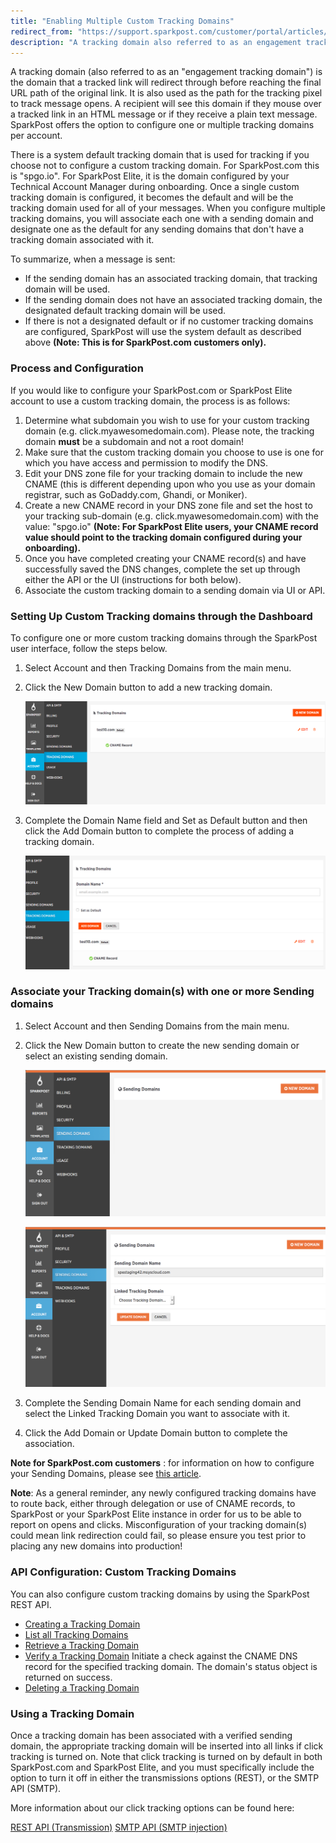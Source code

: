 ```yaml
---
title: "Enabling Multiple Custom Tracking Domains"
redirect_from: "https://support.sparkpost.com/customer/portal/articles/2707424-enabling-multiple-custom-tracking-domains"
description: "A tracking domain also referred to as an engagement tracking domain is the domain that a tracked link will redirect through before reaching the final URL path of the original link It is also used as the path for the tracking pixel to track message opens A recipient will see..."
---
```


A tracking domain (also referred to as an "engagement tracking domain") is the domain that a tracked link will redirect through before reaching the final URL path of the original link. It is also used as the path for the tracking pixel to track message opens. A recipient will see this domain if they mouse over a tracked link in an HTML message or if they receive a plain text message. SparkPost offers the option to configure one or multiple tracking domains per account.

There is a system default tracking domain that is used for tracking if you choose not to configure a custom tracking domain. For SparkPost.com this is "spgo.io". For SparkPost Elite, it is the domain configured by your Technical Account Manager during onboarding. Once a single custom tracking domain is configured, it becomes the default and will be the tracking domain used for all of your messages. When you configure multiple tracking domains, you will associate each one with a sending domain and designate one as the default for any sending domains that don't have a tracking domain associated with it.

To summarize, when a message is sent:

*   If the sending domain has an associated tracking domain, that tracking domain will be used.
*   If the sending domain does not have an associated tracking domain, the designated default tracking domain will be used.
*   If there is not a designated default or if no customer tracking domains are configured, SparkPost will use the system default as described above **(Note: This is for SparkPost.com customers only).**                                           

 ### Process and Configuration 

If you would like to configure your SparkPost.com or SparkPost Elite account to use a custom tracking domain, the process is as follows:

1.  Determine what subdomain you wish to use for your custom tracking domain (e.g. click.myawesomedomain.com). Please note, the tracking domain **must** be a subdomain and not a root domain!
2.  Make sure that the custom tracking domain you choose to use is one for which you have access and permission to modify the DNS.
3.  Edit your DNS zone file for your tracking domain to include the new CNAME (this is different depending upon who you use as your domain registrar, such as GoDaddy.com, Ghandi, or Moniker).
4.  Create a new CNAME record in your DNS zone file and set the host to your tracking sub-domain (e.g. click.myawesomedomain.com) with the value: "spgo.io" **(Note: For SparkPost Elite users, your CNAME record value should point to the tracking domain configured during your onboarding).**                                                                                                                           
5.  Once you have completed creating your CNAME record(s) and have successfully saved the DNS changes, complete the set up through either the API or the UI (instructions for both below).
6.  Associate the custom tracking domain to a sending domain via UI or API.

 ### ​Setting Up Custom Tracking domains through the Dashboard 

To configure one or more custom tracking domains through the SparkPost user interface, follow the steps below.

1.  Select Account and then Tracking Domains from the main menu.
2.  Click the New Domain button to add a new tracking domain.

    ![](media/enabling-multiple-custom-tracking-domains/Screenshot_2015-09-25_13.14.55_original.png)

3.  Complete the Domain Name field and Set as Default button and then click the Add Domain button to complete the process of adding a tracking domain.

    ![](media/enabling-multiple-custom-tracking-domains/Screenshot_2015-09-25_13.15.33_original.png)

 ### Associate your Tracking domain(s) with one or more Sending domains      

1.  Select Account and then Sending Domains from the main menu.
2.  Click the New Domain button to create the new sending domain or select an existing sending domain.

    ​![](media/enabling-multiple-custom-tracking-domains/thefirststep_addingasendingdomain_original.png)

    ![](media/enabling-multiple-custom-tracking-domains/xU06kJ2lac6YGEIi8KlReq8OaF1kfX.png)
3.  Complete the Sending Domain Name for each sending domain and select the Linked Tracking Domain you want to associate with it.
4.  Click the Add Domain or Update Domain button to complete the association.

**Note for SparkPost.com customers**                            : for information on how to configure your Sending Domains, please see [this article](https://support.sparkpost.com/customer/en/portal/articles/1933318-creating-sending-domains).

**Note**: As a general reminder, any newly configured tracking domains have to route back, either through delegation or use of CNAME records, to SparkPost or your SparkPost Elite instance in order for us to be able to report on opens and clicks. Misconfiguration of your tracking domain(s) could mean link redirection could fail, so please ensure you test prior to placing any new domains into production!

 ### API Configuration: Custom Tracking Domains 

You can also configure custom tracking domains by using the SparkPost REST API.

*   [Creating a Tracking Domain](https://developers.sparkpost.com/api/tracking-domains.html#header-tracking-domains-attributes) 
*   [List all Tracking Domains](https://developers.sparkpost.com/api/tracking-domains.html#tracking-domains-create-and-list-get)
*   [Retrieve a Tracking Domain](https://developers.sparkpost.com/api/tracking-domains.html#tracking-domains-retrieve,-update,-and-delete-get)
*   [Verify a Tracking Domain](https://developers.sparkpost.com/api/tracking-domains.html#tracking-domains-verify-post)
    Initiate a check against the CNAME DNS record for the specified tracking domain. The domain's status object is returned on success. 
*   [Deleting a Tracking Domain](https://developers.sparkpost.com/api/tracking-domains.html#tracking-domains-retrieve,-update,-and-delete-delete)

 ### Using a Tracking Domain 

Once a tracking domain has been associated with a verified sending domain, the appropriate tracking domain will be inserted into all links if click tracking is turned on. Note that click tracking is turned on by default in both SparkPost.com and SparkPost Elite, and you must specifically include the option to turn it off in either the transmissions options (REST), or the SMTP API (SMTP).

More information about our click tracking options can be found here:

[REST API (Transmission)](https://developers.sparkpost.com/api/?_ga=1.73076883.1033930248.1481562971#/reference/transmissions)
[SMTP API (SMTP injection)](https://developers.sparkpost.com/api/?_ga=1.73076883.1033930248.1481562971#/reference/smtp-api)
